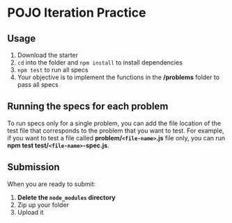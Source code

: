 # POJO Iteration Practice

## Usage

1. Download the starter
2. `cd` into the folder and `npm install` to install dependencies
3. `npm test` to run all specs
4. Your objective is to implement the functions in the __/problems__ folder to
   pass all specs

## Running the specs for each problem

To run specs only for a single problem, you can add the file location of the
test file that corresponds to the problem that you want to test. For example,
if you want to test a file called __problem/`<file-name>`.js__ file only, you
can run __npm test test/`<file-name>`-spec.js__.

## Submission

When you are ready to submit:

1. **Delete the `node_modules` directory**
2. Zip up your folder
3. Upload it
